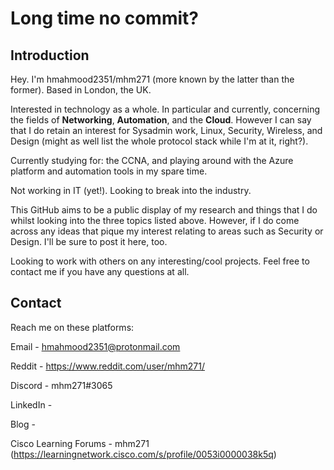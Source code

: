 # Long time no commit?

## Introduction

Hey. I'm hmahmood2351/mhm271 (more known by the latter than the former). Based in London, the UK.

Interested in technology as a whole. In particular and currently, concerning the fields of **Networking**, **Automation**, and the **Cloud**. However I can say that I do retain an interest for Sysadmin work, Linux, Security, Wireless, and Design (might as well list the whole protocol stack while I'm at it, right?).

Currently studying for: the CCNA, and playing around with the Azure platform and automation tools in my spare time.

Not working in IT (yet!). Looking to break into the industry.

This GitHub aims to be a public display of my research and things that I do whilst looking into the three topics listed above. However, if I do come across any ideas that pique my interest relating to areas such as Security or Design. I'll be sure to post it here, too. 

Looking to work with others on any interesting/cool projects. Feel free to contact me if you have any questions at all.


## Contact

Reach me on these platforms:

Email - hmahmood2351@protonmail.com

Reddit - https://www.reddit.com/user/mhm271/

Discord - mhm271#3065

LinkedIn - 

Blog - 

Cisco Learning Forums - mhm271 (https://learningnetwork.cisco.com/s/profile/0053i0000038k5q)



<!---
hmahmood2351/hmahmood2351 is a ✨ special ✨ repository because its `README.md` (this file) appears on your GitHub profile.
You can click the Preview link to take a look at your changes.
--->
